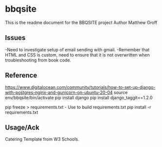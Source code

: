 # bbqsite
This is the readme document for the BBQSITE project
Author Matthew Groff


## Issues
-Need to investigate setup of email sending with gmail.
-Remember that HTML and CSS is custom, need to ensure that it is not overwritten when troubleshooting from book code. 


## Reference
https://www.digitalocean.com/community/tutorials/how-to-set-up-django-with-postgres-nginx-and-gunicorn-on-ubuntu-20-04
source env/bbqsite/bin/activate
pip install django
pip install django_taggit==1.2.0

pip freeze > requirements.txt - Use to build requirements.txt
pip install -r requirements.txt

## Usage/Ack

Catering Template from W3 Schools. 
